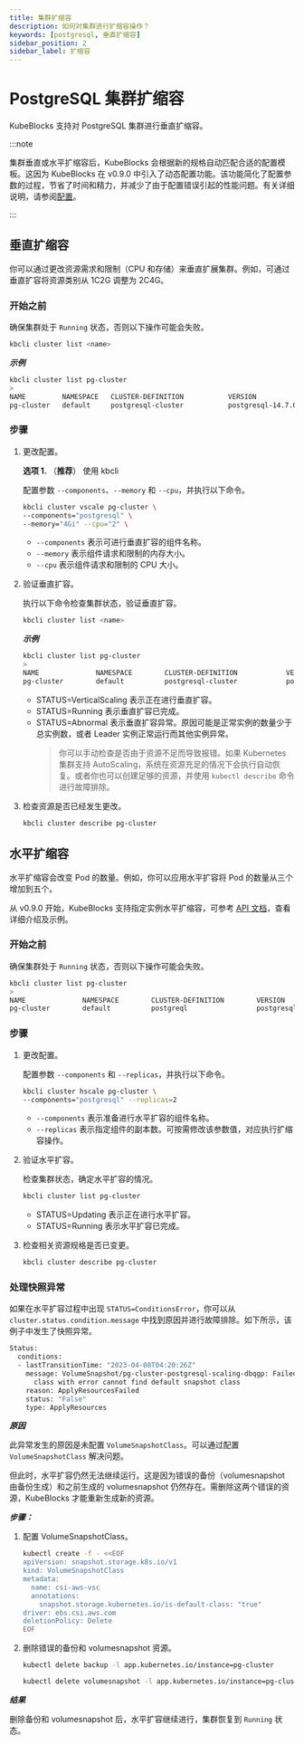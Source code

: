 ```yaml
---
title: 集群扩缩容
description: 如何对集群进行扩缩容操作？
keywords: [postgresql, 垂直扩缩容]
sidebar_position: 2
sidebar_label: 扩缩容
---
```


# PostgreSQL 集群扩缩容

KubeBlocks 支持对 PostgreSQL 集群进行垂直扩缩容。

:::note

集群垂直或水平扩缩容后，KubeBlocks 会根据新的规格自动匹配合适的配置模板。这因为 KubeBlocks 在 v0.9.0 中引入了动态配置功能。该功能简化了配置参数的过程，节省了时间和精力，并减少了由于配置错误引起的性能问题。有关详细说明，请参阅[配置](./../configuration/configuration.md)。

:::

## 垂直扩缩容

你可以通过更改资源需求和限制（CPU 和存储）来垂直扩展集群。例如，可通过垂直扩容将资源类别从 1C2G 调整为 2C4G。

### 开始之前

确保集群处于 `Running` 状态，否则以下操作可能会失败。

```bash
kbcli cluster list <name>
```

***示例***

```bash
kbcli cluster list pg-cluster
>
NAME         NAMESPACE   CLUSTER-DEFINITION           VERSION             TERMINATION-POLICY   STATUS    CREATED-TIME
pg-cluster   default     postgresql-cluster           postgresql-14.7.0   Delete               Running   Mar 03,2023 18:00 UTC+0800
```

### 步骤

1. 更改配置。

   **选项 1.** （**推荐**） 使用 kbcli

   配置参数 `--components`、`--memory` 和 `--cpu`，并执行以下命令。

   ```bash
   kbcli cluster vscale pg-cluster \
   --components="postgresql" \
   --memory="4Gi" --cpu="2" \
   ```

   - `--components` 表示可进行垂直扩容的组件名称。
   - `--memory` 表示组件请求和限制的内存大小。
   - `--cpu` 表示组件请求和限制的 CPU 大小。

2. 验证垂直扩容。

    执行以下命令检查集群状态，验证垂直扩容。

    ```bash
    kbcli cluster list <name>
    ```

    ***示例***

    ```bash
    kbcli cluster list pg-cluster
    >
    NAME              NAMESPACE        CLUSTER-DEFINITION            VERSION                TERMINATION-POLICY   STATUS    CREATED-TIME
    pg-cluster        default          postgresql-cluster            postgresql-14.7.0      Delete               Running   Mar 03,2023 18:00 UTC+0800
    ```

   - STATUS=VerticalScaling 表示正在进行垂直扩容。
   - STATUS=Running 表示垂直扩容已完成。
   - STATUS=Abnormal 表示垂直扩容异常。原因可能是正常实例的数量少于总实例数，或者 Leader 实例正常运行而其他实例异常。
     > 你可以手动检查是否由于资源不足而导致报错。如果 Kubernetes 集群支持 AutoScaling，系统在资源充足的情况下会执行自动恢复。或者你也可以创建足够的资源，并使用 `kubectl describe` 命令进行故障排除。

3. 检查资源是否已经发生更改。

    ```bash
    kbcli cluster describe pg-cluster
    ```

## 水平扩缩容

水平扩缩容会改变 Pod 的数量。例如，你可以应用水平扩容将 Pod 的数量从三个增加到五个。

从 v0.9.0 开始，KubeBlocks 支持指定实例水平扩缩容，可参考 [API 文档](./../../../api-docs/maintenance/scale/horizontal-scale.md)，查看详细介绍及示例。

### 开始之前

确保集群处于 `Running` 状态，否则以下操作可能会失败。

```bash
kbcli cluster list pg-cluster
>
NAME              NAMESPACE        CLUSTER-DEFINITION        VERSION                TERMINATION-POLICY        STATUS         CREATED-TIME
pg-cluster        default          postgreql                 postgresql-14.8.0      Delete                    Running        Mar 03,2023 19:29 UTC+0800
```

### 步骤

1. 更改配置。

   配置参数 `--components` 和 `--replicas`，并执行以下命令。

    ```bash
    kbcli cluster hscale pg-cluster \
    --components="postgresql" --replicas=2
    ```

   - `--components` 表示准备进行水平扩容的组件名称。
   - `--replicas` 表示指定组件的副本数。可按需修改该参数值，对应执行扩缩容操作。

2. 验证水平扩容。

   检查集群状态，确定水平扩容的情况。

    ```bash
    kbcli cluster list pg-cluster
    ```

   - STATUS=Updating 表示正在进行水平扩容。
   - STATUS=Running 表示水平扩容已完成。

3. 检查相关资源规格是否已变更。

    ```bash
    kbcli cluster describe pg-cluster
    ```

### 处理快照异常

如果在水平扩容过程中出现 `STATUS=ConditionsError`，你可以从 `cluster.status.condition.message` 中找到原因并进行故障排除。如下所示，该例子中发生了快照异常。

```bash
Status:
  conditions: 
  - lastTransitionTime: "2023-04-08T04:20:26Z"
    message: VolumeSnapshot/pg-cluster-postgresql-scaling-dbqgp: Failed to set default snapshot
      class with error cannot find default snapshot class
    reason: ApplyResourcesFailed
    status: "False"
    type: ApplyResources
```

***原因***

此异常发生的原因是未配置 `VolumeSnapshotClass`。可以通过配置 `VolumeSnapshotClass` 解决问题。

但此时，水平扩容仍然无法继续运行。这是因为错误的备份（volumesnapshot 由备份生成）和之前生成的 volumesnapshot 仍然存在。需删除这两个错误的资源，KubeBlocks 才能重新生成新的资源。

***步骤：***

1. 配置 VolumeSnapshotClass。

    ```bash
    kubectl create -f - <<EOF
    apiVersion: snapshot.storage.k8s.io/v1
    kind: VolumeSnapshotClass
    metadata:
      name: csi-aws-vsc
      annotations:
        snapshot.storage.kubernetes.io/is-default-class: "true"
    driver: ebs.csi.aws.com
    deletionPolicy: Delete
    EOF
    ```

2. 删除错误的备份和 volumesnapshot 资源。

    ```bash
    kubectl delete backup -l app.kubernetes.io/instance=pg-cluster
   
    kubectl delete volumesnapshot -l app.kubernetes.io/instance=pg-cluster
    ```

***结果***

删除备份和 volumesnapshot 后，水平扩容继续进行，集群恢复到 `Running` 状态。
